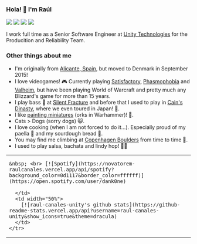 ### Hola! 👋 I'm Raúl

![](https://vistr.dev/badge?repo=raulcanales.raulcanales)
[![](https://img.shields.io/badge/-@racr4-%231DA1F2?style=flat-square&logo=twitter&logoColor=ffffff)](https://twitter.com/racr4)
[![](https://img.shields.io/badge/-@raulcanales-%23181717?style=flat-square&logo=github)](https://github.com/raulcanales)
[![](https://img.shields.io/badge/-Ra%C3%BAl%20A.%20Canales-blue?style=flat-square&logo=Linkedin&logoColor=white&link=https://www.linkedin.com/in/raulcanales/)](https://www.linkedin.com/in/raulcanales/)

I work full time as a Senior Software Engineer at [Unity Technologies](https://github.com/Unity-Technologies) for the Producition and Reliability Team.

### Other things about me

- I'm originally from [Alicante, Spain](https://www.google.com/maps/place/Alicante,+Spain/@38.3578732,-0.4900337,14z/data=!3m1!4b1!4m5!3m4!1s0xd6235da3b9dab4b:0x1d7da872ac0b81e3!8m2!3d38.3459963!4d-0.4906855), but moved to Denmark in September 2015!
- I love videogames! 🎮 Currently playing [Satisfactory](https://store.steampowered.com/app/526870/Satisfactory/), [Phasmophobia](https://store.steampowered.com/app/739630/Phasmophobia/) and [Valheim](https://store.steampowered.com/app/892970/Valheim/), but have been playing World of Warcraft and pretty much any Blizzard's game for more than 15 years.
- I play bass 🎸 at [Silent Fracture](https://open.spotify.com/artist/0OpwhKR5LfYnuCOB217pLf) and before that I used to play in [Cain's Dinasty](https://open.spotify.com/artist/43RNRUJ0fL3Yl7W1Z0ONeR), where we even toured in Japan! 🤘.
- I like [painting miniatures](https://instagram.com/dank0ne_minis) (orks in Warhammer)! 🎨.
- Cats > Dogs (sorry dogs) 😺.
- I love cooking (when I am not forced to do it...). Especially proud of my paella 🥘 and my sourdough bread 🍞.
- You may find me climbing at [Copenhagen Boulders](https://www.boulders.dk/) from time to time 🧗.
- I used to play salsa, bachata and lindy hop! 💃🕺

<table width="100%"> 
  <tr>
	  <td width="50%">

	&nbsp; <br> [![Spotify](https://novatorem-raulcanales.vercel.app/api/spotify?background_color=0d1117&border_color=ffffff)](https://open.spotify.com/user/dank0ne)

	  </td>
	  <td width="50%">
		[![raul-canales-unity's github stats](https://github-readme-stats.vercel.app/api?username=raul-canales-unity&show_icons=true&theme=dracula)
	  </td>
	</tr>
</table>
